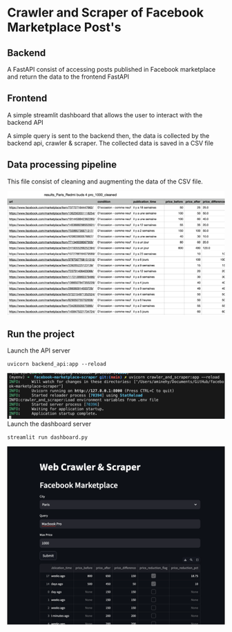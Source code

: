 # Crawler and Scraper of Facebook Marketplace Post's

## Backend

A FastAPI consist of accessing posts published in Facebook marketplace and return the data to the frontend FastAPI

## Frontend

A simple streamlit dashboard that allows the user to interact with the backend API

A simple query is sent to the backend then, the data is collected by the backend api, crawler & scraper. The collected data is saved in a CSV file

## Data processing pipeline

This file consist of cleaning and augmenting the data of the CSV file.

![](./assets/media/README/image_2024-05-02-23-23-46_.png)

## Run the project

Launch the API server

    uvicorn backend_api:app --reload

![](./assets/media/README/image_2024-05-02-23-17-59_.png)Launch the dashboard server

    streamlit run dashboard.py

![](./assets/media/README/image_2024-05-03-10-31-03_.png)
